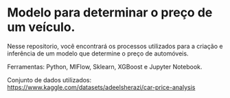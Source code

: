 # Modelo para determinar o preço de um veículo.
Nesse repositorio, você encontrará os processos utilizados para a criação e inferência de um modelo que determine o preço de automóveis.


Ferramentas: Python, MlFlow, Sklearn, XGBoost e Jupyter Notebook.

Conjunto de dados utilizados: https://www.kaggle.com/datasets/adeelsherazi/car-price-analysis
